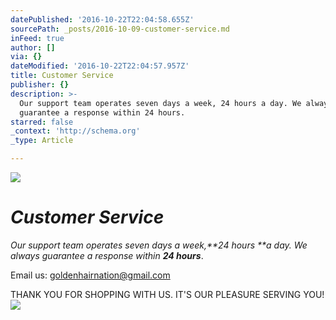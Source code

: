 ```yaml
---
datePublished: '2016-10-22T22:04:58.655Z'
sourcePath: _posts/2016-10-09-customer-service.md
inFeed: true
author: []
via: {}
dateModified: '2016-10-22T22:04:57.957Z'
title: Customer Service
publisher: {}
description: >-
  Our support team operates seven days a week, 24 hours a day. We always
  guarantee a response within 24 hours.
starred: false
_context: 'http://schema.org'
_type: Article

---
```

![](https://the-grid-user-content.s3-us-west-2.amazonaws.com/b5bfc6f3-1bbb-43ac-bb18-cc6f6563b957.jpg)

# _**Customer Service**_

_Our support team operates seven days a week,**24 hours **a day. We always guarantee a response within **24 hours**_.

Email us: goldenhairnation@gmail.com

THANK YOU FOR SHOPPING WITH US. IT'S OUR PLEASURE SERVING YOU!
![](https://the-grid-user-content.s3-us-west-2.amazonaws.com/ee7182c0-7e4f-4421-bb5b-804bb8ca3c34.png)